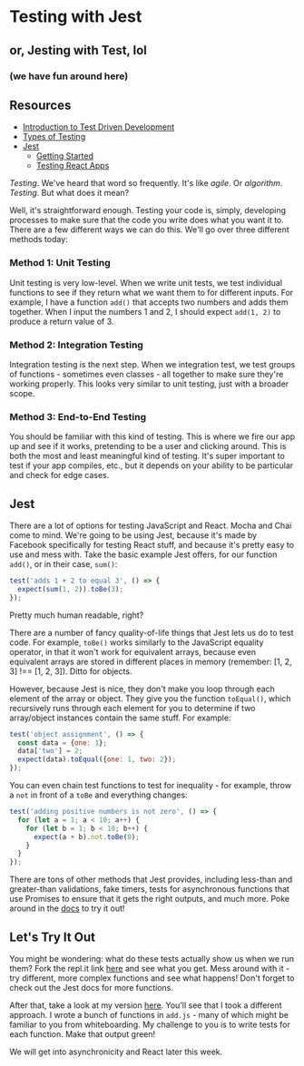 # Testing with Jest
## or, Jesting with Test, lol
### (we have fun around here)

## Resources
* [Introduction to Test Driven Development](http://agiledata.org/essays/tdd.html)
* [Types of Testing](https://www.atlassian.com/continuous-delivery/different-types-of-software-testing)
* [Jest](https://facebook.github.io/jest/en/)
  - [Getting Started](https://facebook.github.io/jest/docs/en/getting-started.html)
  - [Testing React Apps](https://facebook.github.io/jest/docs/en/tutorial-react.html)

*Testing*. We've heard that word so frequently. It's like *agile*. Or *algorithm*. *Testing*. But what does it mean?

Well, it's straightforward enough. Testing your code is, simply, developing processes to make sure that the code you write does what you want it to. There are a few different ways we can do this. We'll go over three different methods today:

### Method 1: Unit Testing

Unit testing is very low-level. When we write unit tests, we test individual functions to see if they return what we want them to for different inputs. For example, I have a function `add()` that accepts two numbers and adds them together. When I input the numbers 1 and 2, I should expect `add(1, 2)` to produce a return value of 3.

### Method 2: Integration Testing

Integration testing is the next step. When we integration test, we test groups of functions - sometimes even classes - all together to make sure they're working properly. This looks very similar to unit testing, just with a broader scope.

### Method 3: End-to-End Testing

You should be familiar with this kind of testing. This is where we fire our app up and see if it works, pretending to be a user and clicking around. This is both the most and least meaningful kind of testing. It's super important to test if your app compiles, etc., but it depends on your ability to be particular and check for edge cases.

## Jest

There are a lot of options for testing JavaScript and React. Mocha and Chai come to mind. We're going to be using Jest, because it's made by Facebook specifically for testing React stuff, and because it's pretty easy to use and mess with. Take the basic example Jest offers, for our function `add()`, or in their case, `sum()`:

```js
test('adds 1 + 2 to equal 3', () => {
  expect(sum(1, 2)).toBe(3);
});
```

Pretty much human readable, right?

There are a number of fancy quality-of-life things that Jest lets us do to test code. For example, `toBe()` works similarly to the JavaScript equality operator, in that it won't work for equivalent arrays, because even equivalent arrays are stored in different places in memory (remember: [1, 2, 3] !== [1, 2, 3]). Ditto for objects.

However, because Jest is nice, they don't make you loop through each element of the array or object. They give you the function `toEqual()`, which recursively runs through each element for you to determine if two array/object instances contain the same stuff. For example:

```js
test('object assignment', () => {
  const data = {one: 1};
  data['two'] = 2;
  expect(data).toEqual({one: 1, two: 2});
});
```

You can even chain test functions to test for inequality - for example, throw a `not` in front of a `toBe` and everything changes:

```js
test('adding positive numbers is not zero', () => {
  for (let a = 1; a < 10; a++) {
    for (let b = 1; b < 10; b++) {
      expect(a + b).not.toBe(0);
    }
  }
});
```

There are tons of other methods that Jest provides, including less-than and greater-than validations, fake timers, tests for asynchronous functions that use Promises to ensure that it gets the right outputs, and much more. Poke around in the [docs](https://facebook.github.io/jest/docs/en/getting-started.html) to try it out!

## Let's Try It Out

You might be wondering: what do these tests actually show us when we run them? Fork the repl.it link [here](https://repl.it/@amasad/try-jest) and see what you get. Mess around with it - try different, more complex functions and see what happens! Don't forget to check out the Jest docs for more functions.

After that, take a look at my version [here](https://repl.it/@reedo/try-jest). You'll see that I took a different approach. I wrote a bunch of functions in `add.js` - many of which might be familiar to you from whiteboarding. My challenge to you is to write tests for each function. Make that output green!

We will get into asynchronicity and React later this week.
